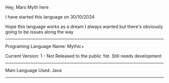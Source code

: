 Hey, Mars Myth here

I have started this language on 30/10/2024

Hope this language works as a dream I always wanted but there's obviously going to be issues along the way

-------------------------

Programing Language Name: Mythic+

Current Version: 1 - Not Released to the public Yet. Still needs development

-------------------------

Main Language Used: Java

------------------------
